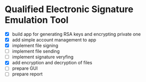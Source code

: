 # Qualified Electronic Signature Emulation Tool

- [x] build app for generating RSA keys and encrypting private one
- [x] add simple account management to app
- [x] implement file signing
- [ ] implement file sending
- [ ] implement signature veryfing
- [x] add encryption and decryption of files
- [ ] prepare GUI
- [ ] prepare report
